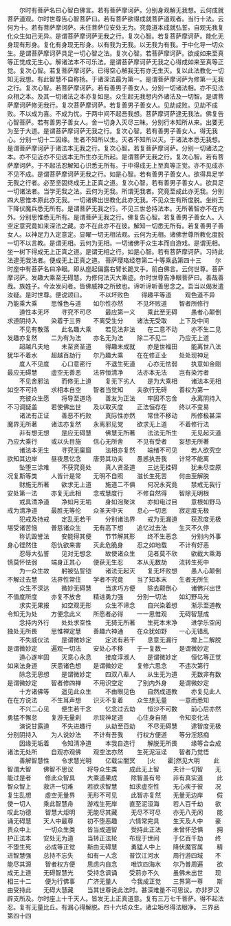 <!-- { "loadSidebar": true } -->
　　尔时有菩萨名曰心智白佛言。若有菩萨摩诃萨。分别身观解无我想。云何成就菩萨道观。尔时世尊告心智菩萨曰。若有菩萨欲得成就菩萨道观者。当行十法。云何为十。若有菩萨摩诃萨。未住菩萨位安处无为。究竟道本成就弘誓。自观无我复化众生如己无异。是谓菩萨摩诃萨无我之行。复次心智。若复菩萨摩诃萨。能化无身现有形身。复化有身现无形身。以有我为无我。以无我为有我。于中化导一切众生。是谓菩萨摩诃萨具足一切心智之法。复次心智。若菩萨摩诃萨。欲成如来至真等正觉成无生心。解诸法本不可乐法。是谓菩萨摩诃萨无我之心得成如来至真等正觉。复次心智。若复菩萨摩诃萨。已得空心解我无有亦无生灭。复以此法教化一切知无我想。有此智慧不自称扬。于诸深法最为第一。是谓菩萨摩诃萨为修第一无我之行。复次心智。若菩萨摩诃萨。若有善男子善女人。分别一切诸法相。亦不见法众相之本。及其一切诸法之本亦复如是。众生起无我想内外诸法及一切智。是谓菩萨摩诃萨修无我行。复次菩萨摩诃萨。若复善男子善女人。见劫成败。见劫不成败。不以成为喜。不成为忧。于两中间不起吾我想。菩萨摩诃萨逮无我法。佛复告心智菩萨。若有善男子善女人。舍一切身入灭尽三昧。分别行本知所从来。出要无为至于大道。是谓菩萨摩诃萨无我之行。复次心智。若有善男子善女人。得无我心。分别一切十二因缘。生者不知所以生。灭者不知所以灭。于诸法本悉无我想。是谓菩萨摩诃萨于诸法本无我之行。复次心智。若复菩萨摩诃萨。分别一切诸法之本。亦不见近亦不见远本无所生亦无所起。是谓菩萨无我之行。复次心智。若有菩萨摩诃萨。于不起法忍解知心识悉无所有。于中得成无上至真等正觉。亦不见成亦不见不成。是谓菩萨摩诃萨无我之行。如是心智。若有善男子善女人。欲得具足学无我之行者。必至坚固终成无上正真之道。复次心智。若有善男子善女人。欲具足一切诸法者。当学无我之法。云何为无我。所谓无我者。究竟至成此亦无我。分别四大思惟本原此亦无我。一切诸佛出世教化此亦无我。不见众生有所度脱。坐树王下降伏魔兵悉无所有。是谓菩萨无我之行。不见三世总持法本。无所著智亦不在内外。分别思惟悉无所有。是谓菩萨无我之行。佛复告心智。若复善男子善女人。入空定意究竟如来深法之藏。亦不在此亦不在彼。解知一切悉无所有。若复善男子善女人。以神足力入定意定。显曜一切无相法观。云何为无相。诸佛世尊所教化度脱一切不以言教。是谓无相。云何为无相。一切诸佛于众生本而自游戏。是谓无相。坐一树下得成无上正真之道。是谓无相之行。如是心智。若有菩萨摩诃萨。习持此法逮无我法者。便成无上正真之道。
菩萨璎珞经卷第二十等乘品第四十三
　　尔时座中有菩萨名曰净眼。即从座起偏露右臂长跪叉手。前白佛言。云何世尊。菩萨摩诃萨。发趣大乘至无碍慧。为修何法灭大乘迹。尔时世尊告净眼菩萨曰。善哉善哉。族姓子。今汝发问者。皆佛威神之所致也。谛听谛听善思念之。吾当以偈发遣汝疑。是时世尊。便说颂曰。
　　不以坏败色　　得趣平等道
　　观色道不异　　乃能乘大乘
　　思惟色与道　　如尔性亦然
　　不见坏败道　　智者所修行
　　道性本无坏　　寻究不可尽
　　最应第一义　　乘此至无碍
　　愚者心颠倒　　求道阴持入
　　染着于三界　　不离受生分
　　诸法无受取　　上下及中间
　　不见有散落　　此名趣大乘
　　若见法非法　　在二意不动
　　亦不生二见　　发趣亦复然
　　二为有为法　　亦名无为法
　　除二不见二　　乃应无上道
　　超越凡夫地　　未至贤圣道
　　得趣未成就　　亦是世福田
　　能离世八法　　犹华不着水
　　超越百劫行　　尔乃趣大乘
　　在在修正业　　处处现神足
　　度人不见度　　心口意密行
　　不退生死道　　心亦无怯弱
　　执意如金刚　　最应无碍慧
　　虚空无善恶　　法界恒清净
　　法亦本无法　　岂有染污者
　　不见舍邪法　　而修无上道
　　复无下劣人　　是为大乘相
　　诸法本无相　　如空不可持
　　求相本自空　　智者当觉知
　　夫欲行无碍　　善权为第一
　　充彼众生愿　　将导至道场
　　善友为正法　　牢固不忘舍
　　永离阴持入　　不习调疑盖
　　若使佛出世　　及以取灭度
　　正法恒存在　　终以不变易
　　诸法有正证　　善恶不朽败
　　真际性亦然　　常住不移动
　　所修极甚深　　魔界无所著
　　诸法亦复然　　永离邪见党
　　欲求无上道　　不着修行法
　　非有想无想　　是应无碍慧
　　佛慧无所著　　法法无所生
　　无见起灭道　　乃应大乘行
　　或以头目施　　信心无所舍
　　不见有受者　　妄想无所著
　　诸法本无生　　寻究无窠窟
　　法相亦复然　　端绪不可见
　　若人欲究空　　欲知其边岸
　　昼夜思忆念　　唐劳其功夫
　　愚惑执吾我　　计常不能离
　　坠堕三涂难　　不获究竟处
　　真人贤圣道　　三达无挂碍
　　犹未尽空原　　况复斯等类
　　人皆计是常　　无明不自照
　　滋长生死苦　　何由至解脱
　　财施无所著　　欲求无上道
　　施道二不俱　　何况永究竟
　　禁戒无我行　　安处第一法
　　亦复无此相　　念戒慧度行
　　不修自然得　　智除无明根
　　戒具清净道　　净如月无垢
　　身如泡聚沫　　亦如电过目
　　意根如野马　　戒为清净道
　　最胜无等伦　　众圣天中天
　　息心一切恶　　寂定度无极
　　犯戒及持戒　　定乱无若干
　　分别诸法界　　戒为无漏道
　　获忍度无极　　堪受诸苦恼
　　普慈诸众生　　无有高下想
　　追忆过去法　　生灭不久停
　　称讥毁誉法　　安能得其便
　　节节解其形　　终不生恶念
　　分别内外事　　身心铿然住
　　怨仇欲来害　　灭此危脆身
　　忍之如地载　　不计有好恶
　　忍辱大弘誓　　见对无想念
　　故使诸众生　　见者莫不欣
　　欲截大乘海　　慎莫怀怯弱
　　端身正其心　　便获无生忍
　　本从无数劫　　流转生死中
　　为一众生故　　躬被弘誓铠
　　诸法无起灭　　复无坏败想
　　愚人心颠倒　　不解过去慧
　　法界性常住　　学者不究竟
　　当了知本末　　生者无所生
　　众生不深达　　微妙无碍慧
　　当求巧方便　　除去颠倒心
　　诸佛兴出世　　不值度所度
　　亦复不放舍　　精进勇力强
　　分别一切法　　如幻野马光
　　求实无果报　　如空观无形
　　众生不谛念　　自兴染着想
　　渐示至道教　　令知无为处
　　方便念此义　　所愿者必得
　　一一思惟观　　无碍智慧成
　　念持内外行　　处处求空性
　　无猗无所著　　生死本末净
　　进学乐空闲　　独处无所畏
　　思惟禅定慧　　善趣六神通
　　在众犹如野　　一心无错乱
　　不失威仪法　　是谓微妙定
　　定法有若干　　息意无漏行
　　增上二解脱　　是谓微妙定
　　遍观一切法　　安处心不移
　　于一复数一　　是谓微妙定
　　道心遂牢固　　灭意心永息
　　接度淳淑人　　是谓微妙定
　　恒忆等正觉　　如来法身道
　　厌患诸色想　　是谓微妙定
　　复修六思念　　不违次第行
　　除念无思想　　是谓微妙定
　　四双八辈人　　从生无为道
　　无数非有数　　是谓微妙定
　　智者修四禅　　不用识空定
　　了别内外身　　是谓微妙定
　　十方诸佛等　　遥见此众生
　　不由眼见色　　自然成道教
　　亦复见此人　　在在方说法
　　不生耳声想　　识灭不复着
　　众生想无量　　一意而悉知
　　不兴二心见　　便生若干念
　　忆念过去劫　　恒沙不可数
　　前心后亦然　　勇猛不懈怠
　　复游无量刹　　示现神足道
　　心住身自随　　令知变化法
　　演说甘露道　　不失进趣行
　　从劫至百劫　　不尽无碍慧
　　逮智度无极　　分别阴持入
　　为人说妙法　　不计有吾我
　　行权方便道　　等分淫怒痴
　　因缘无垢着　　令知清净道
　　本我自造行　　解脱无所畏
　　缘等合会成　　诸法无处所
　　自观亦观佛　　观空法亦然
　　生死泥洹迳　　智者乃觉悟
　　善解智慧性　　令求慧光明
　　亿载尘闇冥　　[火　　霍]然见大明
　　此智谓大智　　佛智不思议
　　将导众生类　　成此无上智
　　夫计一切智　　无能过是者
　　修此众智具　　大乘道果成
　　除智虽有号　　非有真实道
　　此智众智上　　救济一切难
　　若欲求智慧　　如求虚空性
　　无心疾于彼　　况复生乱想
　　虚空无量界　　无形不可见
　　此智亦复然　　无量无边岸
　　假使一切人　　乘此智慧舟
　　游戏生死岸　　直至泥洹海
　　若人百千劫　　欲叹此功德
　　智慧大炬明　　无能尽其藏
　　无尽不可尽　　亦无八无闲
　　能诵无碍慧　　天人中最尊
　　初不堕恶趣　　六情常完具
　　生天及人中　　豪贵众中上
　　一切众生类　　皆当成道智
　　受持此正法　　未曾怀恐惧
　　拥护正法本　　安处无为道
　　当转正法轮　　布现于世间
　　于亿百千劫　　终不堕生死
　　必成等正觉　　斯由无碍慧
　　勇猛人中上　　降伏魔官属
　　精进智慧强　　总持不忘失
　　如有一人念　　普饮江河水
　　周行游四域　　不能尽其源
　　智者权方便　　思虑内自念
　　唯饮四海水　　尔乃普周遍
　　欲成无上道　　无碍智慧光
　　受持念讽诵　　受莂亦不久
　　虽佛未出世　　现相三十二
　　便为行佛事　　广济无量人
　　今我成正觉　　三界第一尊
　　斯由受持此　　无碍大慧藏
　　当其世尊说此法时。甚深难量不可思议。亦非罗汉辟支所及。尔时座上十千天人。皆发无上正真道意。复有三万七千菩萨。得不起法忍。复有无量比丘。有漏心得解脱。四十六垓众生。诸尘垢尽得法眼净。
三界品第四十四
